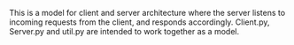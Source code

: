 This is a model for client and server architecture where the server listens to incoming requests from the client, and responds accordingly. Client.py, Server.py and util.py are intended to work together as a model.
